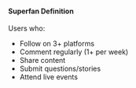 #### Superfan Definition

Users who:

- Follow on 3+ platforms
- Comment regularly (1+ per week)
- Share content
- Submit questions/stories
- Attend live events
